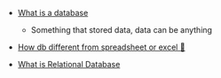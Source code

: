 - [What is a database](https://youtu.be/ztHopE5Wnpc?si=02g15CLzR6zyU_gV&t=197)
    - Something that stored data, data can be anything
- [How db different from spreadsheet or excel 🤔](https://youtu.be/ztHopE5Wnpc?si=EtlvPJ1nYEvgI5Fo&t=417)

- [What is Relational Database](https://youtu.be/ztHopE5Wnpc?si=6x5i6h5vzj5P3bqB&t=617)
 
 